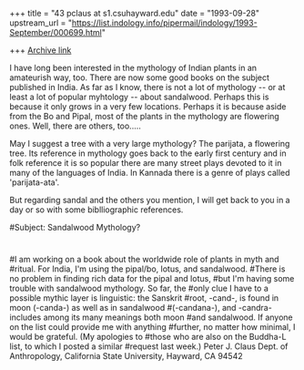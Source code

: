 +++
title = "43 pclaus at s1.csuhayward.edu"
date = "1993-09-28"
upstream_url = "https://list.indology.info/pipermail/indology/1993-September/000699.html"

+++
[Archive link](https://list.indology.info/pipermail/indology/1993-September/000699.html)

I have long been interested in the mythology of Indian plants in
an amateurish way, too.  There are now some good books on the
subject published in India.  As far as I know, there is not a lot
of mythology -- or at least a lot of popular myhtology -- about
sandalwood.  Perhaps this is because it only grows in a very few
locations.  Perhaps it is because aside from the Bo and Pipal, most
of the plants in the mythology are flowering ones.  Well, there are
others, too.....

May I suggest a tree with a very large mythology?  The parijata, a
flowering tree.  Its reference in mythology goes back to the early
first century and in folk reference it is so popular there are many
street plays devoted to it in many of the languages of India.  In
Kannada there is a genre of plays called 'parijata-ata'. 

But regarding sandal and the others you mention, I will get back to
you in a day or so with some biblliographic references. 


#Subject: Sandalwood Mythology?
#
#I am working on a book about the worldwide role of plants in myth and 
#ritual.  For India, I'm using the pipal/bo, lotus, and sandalwood.
#There is no problem in finding rich data for the pipal and lotus,
#but I'm having some trouble with sandalwood mythology.  So far, the 
#only clue I have to a possible mythic layer is linguistic: the Sanskrit 
#root, -cand-, is found in moon (-canda-) as well as in sandalwood 
#(-candana-), and -candra- includes among its many meanings both moon 
#and sandalwood.  If anyone on the list could provide me with anything 
#further, no matter how minimal, I would be grateful.  (My apologies to 
#those who are also on the Buddha-L list, to which I posted a similar 
#request last week.)
Peter J. Claus
Dept. of Anthropology, California State University, Hayward, CA   94542





